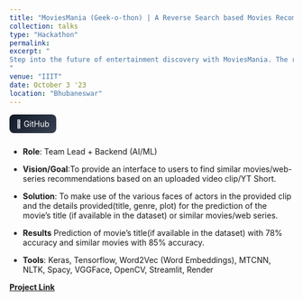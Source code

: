 ```yaml
---
title: "MoviesMania (Geek-o-thon) | A Reverse Search based Movies Recommendation System"
collection: talks
type: "Hackathon"
permalink: 
excerpt: "
Step into the future of entertainment discovery with MoviesMania. The rpoduct aims to simplify your search for the perfect movie or web series. Using various AI/ML techniques and elements, we analyze uploaded video clips to predict movie titles and recommend similar content with an impressive accuracy. Experience flavoured recommendations tailored to your tastes, powered by Keras, Flask, and advanced face recognition algorithms with a full-fledged movie recommendation system.
"
venue: "IIIT"
date: October 3 '23
location: "Bhubaneswar"
---
```


<div class="project-links" style="display:flex; gap:10px; flex-wrap:wrap; margin: 8px 0 24px;">
  <a href="https://github.com/YuvrajSingh-mist/MoviesMania" target="_blank" rel="noopener" class="model-details-btn" style="background: linear-gradient(135deg, #111827, #374151); padding: 8px 12px; border-radius: 8px; color: #fff; text-decoration: none;">
    🐙 GitHub
  </a>
</div>

* **Role**: Team Lead + Backend (AI/ML)

* **Vision/Goal**:To provide an interface to users to find similar movies/web-series recommendations based on an uploaded video clip/YT Short.

* **Solution**: To make use of the various faces of actors in the provided clip and the details provided(title, genre, plot) for the prediction of the movie’s title (if available in the dataset) or similar movies/web series.

* **Results** Prediction of movie’s title(if available in the dataset) with 78% accuracy and similar movies with 85% accuracy.

* **Tools**: Keras, Tensorflow, Word2Vec (Word Embeddings), MTCNN, NLTK, Spacy, VGGFace, OpenCV, Streamlit, Render

[**Project Link**](https://github.com/YuvrajSingh-mist/MoviesMania)